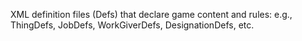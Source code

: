 XML definition files (Defs) that declare game content and rules: e.g., ThingDefs, JobDefs, WorkGiverDefs, DesignationDefs, etc.


